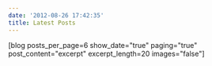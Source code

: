 ```yaml
---
date: '2012-08-26 17:42:35'
title: Latest Posts
---
```


[blog posts_per_page=6 show_date="true" paging="true" post_content="excerpt" excerpt_length=20 images="false"]


